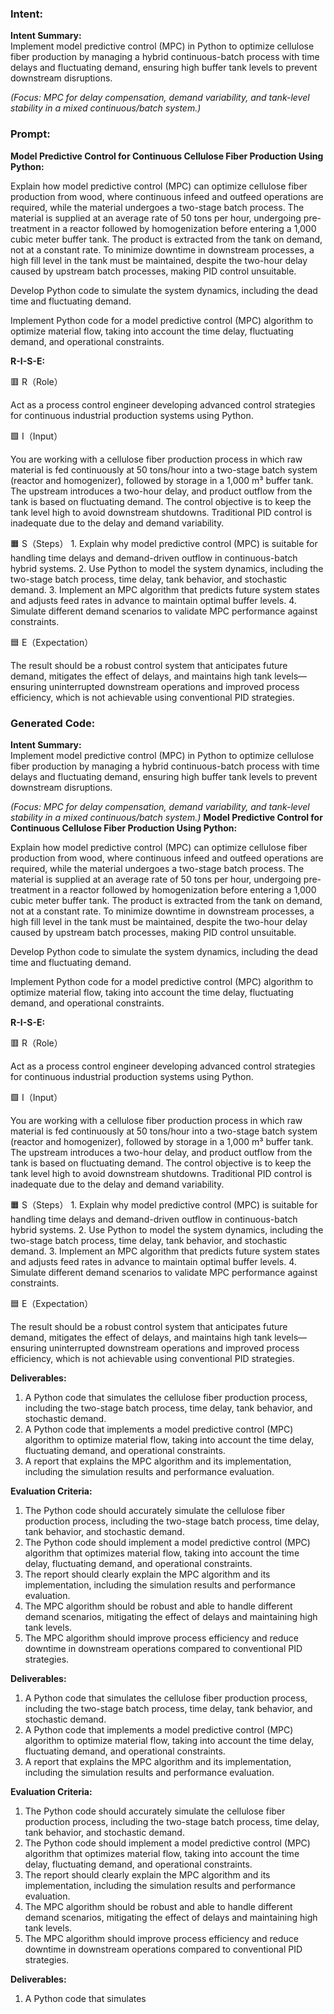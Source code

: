 ### Intent:
**Intent Summary:**  
Implement model predictive control (MPC) in Python to optimize cellulose fiber production by managing a hybrid continuous-batch process with time delays and fluctuating demand, ensuring high buffer tank levels to prevent downstream disruptions.  

*(Focus: MPC for delay compensation, demand variability, and tank-level stability in a mixed continuous/batch system.)*

### Prompt:
**Model Predictive Control for Continuous Cellulose Fiber Production Using Python:**

Explain how model predictive control (MPC) can optimize cellulose fiber production from wood, where continuous infeed and outfeed operations are required, while the material undergoes a two-stage batch process. The material is supplied at an average rate of 50 tons per hour, undergoing pre-treatment in a reactor followed by homogenization before entering a 1,000 cubic meter buffer tank. The product is extracted from the tank on demand, not at a constant rate. To minimize downtime in downstream processes, a high fill level in the tank must be maintained, despite the two-hour delay caused by upstream batch processes, making PID control unsuitable.

Develop Python code to simulate the system dynamics, including the dead time and fluctuating demand.

Implement Python code for a model predictive control (MPC) algorithm to optimize material flow, taking into account the time delay, fluctuating demand, and operational constraints.

**R-I-S-E:**

🟥 R（Role）

Act as a process control engineer developing advanced control strategies for continuous industrial production systems using Python.

🟩 I（Input）

You are working with a cellulose fiber production process in which raw material is fed continuously at 50 tons/hour into a two-stage batch system (reactor and homogenizer), followed by storage in a 1,000 m³ buffer tank. The upstream introduces a two-hour delay, and product outflow from the tank is based on fluctuating demand. The control objective is to keep the tank level high to avoid downstream shutdowns. Traditional PID control is inadequate due to the delay and demand variability.

🟧 S（Steps）
	1.	Explain why model predictive control (MPC) is suitable for handling time delays and demand-driven outflow in continuous-batch hybrid systems.
	2.	Use Python to model the system dynamics, including the two-stage batch process, time delay, tank behavior, and stochastic demand.
	3.	Implement an MPC algorithm that predicts future system states and adjusts feed rates in advance to maintain optimal buffer levels.
	4.	Simulate different demand scenarios to validate MPC performance against constraints.

🟦 E（Expectation）

The result should be a robust control system that anticipates future demand, mitigates the effect of delays, and maintains high tank levels—ensuring uninterrupted downstream operations and improved process efficiency, which is not achievable using conventional PID strategies.

### Generated Code:
**Intent Summary:**  
Implement model predictive control (MPC) in Python to optimize cellulose fiber production by managing a hybrid continuous-batch process with time delays and fluctuating demand, ensuring high buffer tank levels to prevent downstream disruptions.  

*(Focus: MPC for delay compensation, demand variability, and tank-level stability in a mixed continuous/batch system.)*
**Model Predictive Control for Continuous Cellulose Fiber Production Using Python:**

Explain how model predictive control (MPC) can optimize cellulose fiber production from wood, where continuous infeed and outfeed operations are required, while the material undergoes a two-stage batch process. The material is supplied at an average rate of 50 tons per hour, undergoing pre-treatment in a reactor followed by homogenization before entering a 1,000 cubic meter buffer tank. The product is extracted from the tank on demand, not at a constant rate. To minimize downtime in downstream processes, a high fill level in the tank must be maintained, despite the two-hour delay caused by upstream batch processes, making PID control unsuitable.

Develop Python code to simulate the system dynamics, including the dead time and fluctuating demand.

Implement Python code for a model predictive control (MPC) algorithm to optimize material flow, taking into account the time delay, fluctuating demand, and operational constraints.

**R-I-S-E:**

🟥 R（Role）

Act as a process control engineer developing advanced control strategies for continuous industrial production systems using Python.

🟩 I（Input）

You are working with a cellulose fiber production process in which raw material is fed continuously at 50 tons/hour into a two-stage batch system (reactor and homogenizer), followed by storage in a 1,000 m³ buffer tank. The upstream introduces a two-hour delay, and product outflow from the tank is based on fluctuating demand. The control objective is to keep the tank level high to avoid downstream shutdowns. Traditional PID control is inadequate due to the delay and demand variability.

🟧 S（Steps）
	1.	Explain why model predictive control (MPC) is suitable for handling time delays and demand-driven outflow in continuous-batch hybrid systems.
	2.	Use Python to model the system dynamics, including the two-stage batch process, time delay, tank behavior, and stochastic demand.
	3.	Implement an MPC algorithm that predicts future system states and adjusts feed rates in advance to maintain optimal buffer levels.
	4.	Simulate different demand scenarios to validate MPC performance against constraints.

🟦 E（Expectation）

The result should be a robust control system that anticipates future demand, mitigates the effect of delays, and maintains high tank levels—ensuring uninterrupted downstream operations and improved process efficiency, which is not achievable using conventional PID strategies.

**Deliverables:**

1.	A Python code that simulates the cellulose fiber production process, including the two-stage batch process, time delay, tank behavior, and stochastic demand.
2.	A Python code that implements a model predictive control (MPC) algorithm to optimize material flow, taking into account the time delay, fluctuating demand, and operational constraints.
3.	A report that explains the MPC algorithm and its implementation, including the simulation results and performance evaluation.

**Evaluation Criteria:**

1.	The Python code should accurately simulate the cellulose fiber production process, including the two-stage batch process, time delay, tank behavior, and stochastic demand.
2.	The Python code should implement a model predictive control (MPC) algorithm that optimizes material flow, taking into account the time delay, fluctuating demand, and operational constraints.
3.	The report should clearly explain the MPC algorithm and its implementation, including the simulation results and performance evaluation.
4.	The MPC algorithm should be robust and able to handle different demand scenarios, mitigating the effect of delays and maintaining high tank levels.
5.	The MPC algorithm should improve process efficiency and reduce downtime in downstream operations compared to conventional PID strategies.

**Deliverables:**

1.	A Python code that simulates the cellulose fiber production process, including the two-stage batch process, time delay, tank behavior, and stochastic demand.
2.	A Python code that implements a model predictive control (MPC) algorithm to optimize material flow, taking into account the time delay, fluctuating demand, and operational constraints.
3.	A report that explains the MPC algorithm and its implementation, including the simulation results and performance evaluation.

**Evaluation Criteria:**

1.	The Python code should accurately simulate the cellulose fiber production process, including the two-stage batch process, time delay, tank behavior, and stochastic demand.
2.	The Python code should implement a model predictive control (MPC) algorithm that optimizes material flow, taking into account the time delay, fluctuating demand, and operational constraints.
3.	The report should clearly explain the MPC algorithm and its implementation, including the simulation results and performance evaluation.
4.	The MPC algorithm should be robust and able to handle different demand scenarios, mitigating the effect of delays and maintaining high tank levels.
5.	The MPC algorithm should improve process efficiency and reduce downtime in downstream operations compared to conventional PID strategies.

**Deliverables:**

1.	A Python code that simulates
